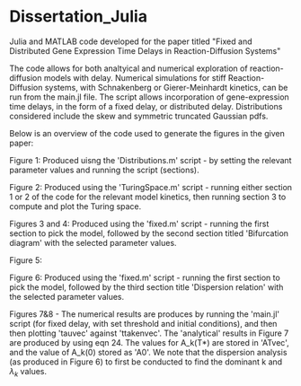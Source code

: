# Dissertation_Julia
Julia and MATLAB code developed for the paper titled "Fixed and Distributed Gene Expression Time Delays in Reaction-Diffusion Systems"

The code allows for both analtyical and numerical exploration of reaction-diffusion models with delay. Numerical simulations for stiff Reaction-Diffusion systems, with Schnakenberg or Gierer-Meinhardt kinetics, can be run from the main.jl file. The script allows incorporation of gene-expression time delays, in the form of a fixed delay, or distributed delay. Distributions considered include the skew and symmetric truncated 
Gaussian pdfs. 

Below is an overview of the code used to generate the figures in the given paper:

Figure 1: Produced uisng the 'Distributions.m' script - by setting the relevant parameter values and running the script (sections).

Figure 2: Produced using the 'TuringSpace.m' script - running either section 1 or 2 of the code for the relevant model kinetics, then running section 3 to  
          compute and plot the Turing space.
          
Figures 3 and 4: Produced using the 'fixed.m' script - running the first section to pick the model, followed by the second section titled 'Bifurcation  
                 diagram' with the selected parameter values. 
                 
Figure 5:

Figure 6: Produced using the 'fixed.m' script - running the first section to pick the model, followed by the third section title 'Dispersion relation' with
          the selected parameter values.
          
Figures 7&8 - The numerical results are produces by running the 'main.jl' script (for fixed delay, with set threshold and initial conditions), and then
              then plotting 'tauvec' against 'ttakenvec'. The 'analytical' results in Figure 7 are produced by using eqn 24. The values for A_k(T*) are
              stored in 'ATvec', and the value of A_k(0) stored as 'A0'. We note that the dispersion analysis (as produced in Figure 6) to first be
              conducted to find the dominant k and $\lambda_k$ values. 
              
          
